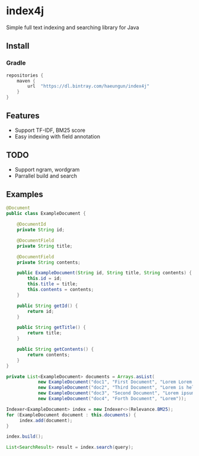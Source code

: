 # index4j
 Simple full text indexing and searching library for Java

## Install
### Gradle
``` gradle
repositories {
    maven {
        url  "https://dl.bintray.com/haeungun/index4j" 
    }
}
```

## Features
- Support TF-IDF, BM25 score
- Easy indexing with field annotation

## TODO
- Support ngram, wordgram
- Parrallel build and search

## Examples
```java
@Document
public class ExampleDocument {

    @DocumentId
    private String id;

    @DocumentField
    private String title;

    @DocumentField
    private String contents;

    public ExampleDocument(String id, String title, String contents) {
        this.id = id;
        this.title = title;
        this.contents = contents;
    }

    public String getId() {
        return id;
    }

    public String getTitle() {
        return title;
    }

    public String getContents() {
        return contents;
    }
}

private List<ExampleDocument> documents = Arrays.asList(
            new ExampleDocument("doc1", "First Document", "Lorem Lorem Lorem Lorem Lorem"),
            new ExampleDocument("doc2", "Third Document", "Lorem is hello java python"),
            new ExampleDocument("doc3", "Second Document", "Lorem ipsum dolor"),
            new ExampleDocument("doc4", "Forth Document", "Lorem"));

Indexer<ExampleDocument> index = new Indexer<>(Relevance.BM25);
for (ExampleDocument document : this.documents) {
     index.add(document);
}

index.build();

List<SearchResult> result = index.search(query);
```
